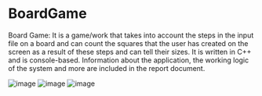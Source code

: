# BoardGame
Board Game: It is a game/work that takes into account the steps in the input file on a board and can count the squares that the user has created on the screen as a result of these steps and can tell their sizes. It is written in C++ and is console-based. Information about the application, the working logic of the system and more are included in the report document. 
 
 ![image](https://user-images.githubusercontent.com/93661411/140266528-8c45523a-2240-4973-96ec-15dbcf7ae525.png)
![image](https://user-images.githubusercontent.com/93661411/140266552-82034673-1ae5-4f68-83ab-7fbb6b2a8f51.png)
![image](https://user-images.githubusercontent.com/93661411/140266579-4b940d20-b75a-49cf-9129-9206be5153a7.png)

